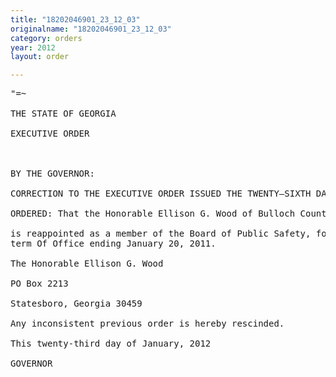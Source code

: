 ```yaml
---
title: "18202046901_23_12_03"
originalname: "18202046901_23_12_03"
category: orders
year: 2012
layout: order

---
```

<pre>
"=~  

THE STATE OF GEORGIA

EXECUTIVE ORDER

 

BY THE GOVERNOR:

CORRECTION TO THE EXECUTIVE ORDER ISSUED THE TWENTY—SIXTH DAY OF MARCH, 2008

ORDERED: That the Honorable Ellison G. Wood of Bulloch County, Georgia,

is reappointed as a member of the Board of Public Safety, for a
term Of Office ending January 20, 2011.

The Honorable Ellison G. Wood

PO Box 2213

Statesboro, Georgia 30459

Any inconsistent previous order is hereby rescinded.

This twenty-third day of January, 2012

GOVERNOR

 

</pre>

